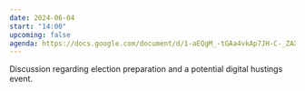 ```yaml
---
date: 2024-06-04
start: "14:00"
upcoming: false
agenda: https://docs.google.com/document/d/1-aEQgM_-tGAa4vkAp7JH-C-_ZAXp6HoGGYN2dICeTis/edit#heading=h.jgmduqp1336
---
```

Discussion regarding election preparation and a potential digital hustings event.